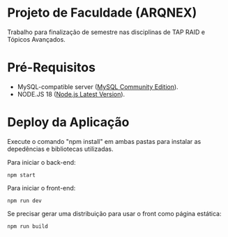 # Projeto de Faculdade (ARQNEX)
Trabalho para finalização de semestre nas disciplinas de TAP RAID e Tópicos Avançados.

# Pré-Requisitos
- MySQL-compatible server ([MySQL Community Edition](https://www.mysql.com/products/community/)).
- NODE.JS 18 ([Node.js Latest Version](https://nodejs.org/en/download)).

# Deploy da Aplicação
Execute o comando "npm install" em ambas pastas para instalar as depedências e bibliotecas utilizadas.

Para iniciar o back-end:

	npm start
	
Para iniciar o front-end:

	npm run dev
	
Se precisar gerar uma distribuição para usar o front como página estática:

	npm run build
